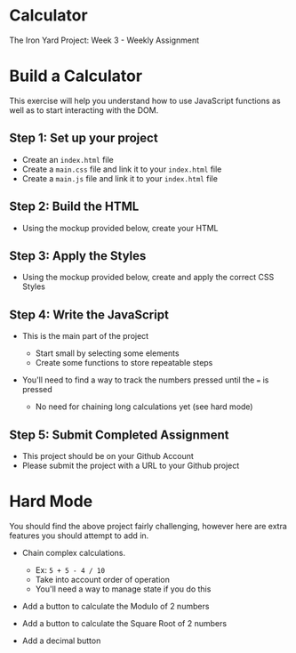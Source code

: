 # Calculator
The Iron Yard Project: Week 3 - Weekly Assignment

# Build a Calculator

This exercise will help you understand how to use JavaScript functions as well as to start interacting with the DOM.

## Step 1: Set up your project

- Create an `index.html` file
- Create a `main.css` file and link it to your `index.html` file
- Create a `main.js` file and link it to your `index.html` file

## Step 2: Build the HTML

- Using the mockup provided below, create your HTML

## Step 3: Apply the Styles

- Using the mockup provided below, create and apply the correct CSS Styles

## Step 4: Write the JavaScript

- This is the main part of the project
    * Start small by selecting some elements
    * Create some functions to store repeatable steps

- You'll need to find a way to track the numbers pressed until the `=` is pressed
    * No need for chaining long calculations yet (see hard mode)

## Step 5: Submit Completed Assignment

- This project should be on your Github Account
- Please submit the project with a URL to your Github project


# Hard Mode

You should find the above project fairly challenging, however here are extra features you should attempt to add in.

- Chain complex calculations.
    * Ex: `5 + 5 - 4 / 10`
    * Take into account order of operation
    * You'll need a way to manage state if you do this

- Add a button to calculate the Modulo of 2 numbers
- Add a button to calculate the Square Root of 2 numbers
- Add a decimal button
